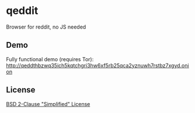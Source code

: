 # qeddit
Browser for reddit, no JS needed
## Demo
Fully functional demo (requires Tor): http://qeddthbzwq35ich5kqtchgri3hw6xf5rb25qca2yznuwh7rstbz7xgyd.onion
## License
[BSD 2-Clause "Simplified" License](https://github.com/sl4vkek/qeddit/blob/master/LICENSE)
